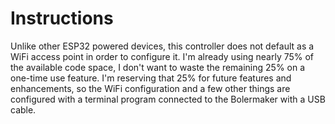 # Instructions

Unlike other ESP32 powered devices, this controller does not default as a WiFi access point in order to configure it. I'm already using nearly 75% of the available code space, I don't want to waste the remaining 25% on a one-time use feature. I'm reserving that 25% for future features and enhancements, so the WiFi configuration and a few other things are configured with a terminal program connected to the Bolermaker with a USB cable.
